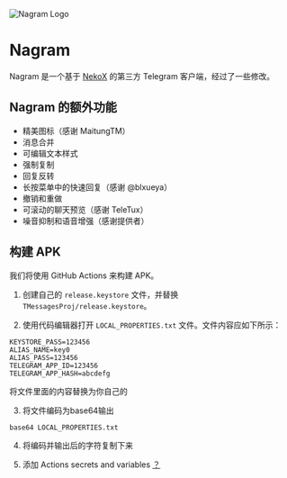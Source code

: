 ![Nagram Logo](https://github.com/user-attachments/assets/a588bef5-76c4-4536-b1b6-291f52ddce4b)

# Nagram

Nagram 是一个基于 [NekoX](https://github.com/NekoX-Dev/NekoX) 的第三方 Telegram 客户端，经过了一些修改。

## Nagram 的额外功能

- 精美图标（感谢 MaitungTM）
- 消息合并
- 可编辑文本样式
- 强制复制
- 回复反转
- 长按菜单中的快速回复（感谢 @blxueya）
- 撤销和重做
- 可滚动的聊天预览（感谢 TeleTux）
- 噪音抑制和语音增强（感谢提供者）

## 构建 APK

我们将使用 GitHub Actions 来构建 APK。

1. 创建自己的 `release.keystore` 文件，并替换 `TMessagesProj/release.keystore`。
   
2. 使用代码编辑器打开 `LOCAL_PROPERTIES.txt` 文件。文件内容应如下所示：
```
KEYSTORE_PASS=123456
ALIAS_NAME=key0
ALIAS_PASS=123456
TELEGRAM_APP_ID=123456
TELEGRAM_APP_HASH=abcdefg
```
将文件里面的内容替换为你自己的

3. 将文件编码为base64输出
```
base64 LOCAL_PROPERTIES.txt
```

4. 将编码并输出后的字符复制下来

5. 添加 Actions secrets and variables [？](https://docs.github.com/zh/actions/security-for-github-actions/security-guides/using-secrets-in-github-actions)
